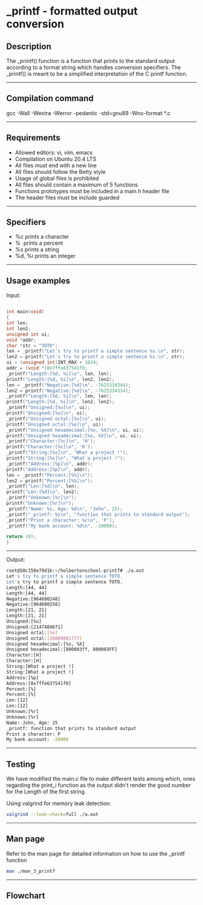 # \_printf - formatted output conversion


## Description


The _printf() function is a function that prints to the standard output according
to a format string which handles conversion specifiers.
The _printf() is meant to be a simplified interpretation of the C printf function.

---
## Compilation command

gcc -Wall -Wextra -Werror -pedantic -std=gnu89 -Wno-format *.c

---
## Requirements
 
- Allowed editors: vi, vim, emacs
- Compilation on Ubuntu 20.4 LTS
- All files must end with a new line
- All files should follow the Betty style
- Usage of global files is prohibited
- All files should contain a maximum of 5 functions
- Functions prototypes must be included in a main.h header file
- The header files must be include guarded

---
## Specifiers

- %c prints a character 
- %  prints a percent
- %s prints a string
- %d, %i prints an integer

---
## Usage examples

Input:

 
```c

int main(void)
{
int len;
int len2;
unsigned int ui;
void *addr;
char *str = "TOTO";
len = _printf("Let's try to printf a simple sentence %s.\n", str);
len2 = printf("Let's try to printf a simple sentence %s.\n", str);
ui = (unsigned int)INT_MAX + 1024;
addr = (void *)0x7ffe637541f0;
_printf("Length:[%d, %i]\n", len, len);
printf("Length:[%d, %i]\n", len2, len2);
len = _printf("Negative:[%d]\n", -7625334344);
len2 = printf("Negative:[%d]\n", -7625334334);
_printf("Length:[%d, %i]\n", len, len);
printf("Length:[%d, %i]\n", len2, len2);
_printf("Unsigned:[%u]\n", ui);
printf("Unsigned:[%u]\n", ui);
_printf("Unsigned octal:[%o]\n", ui);
printf("Unsigned octal:[%o]\n", ui);
_printf("Unsigned hexadecimal:[%x, %X]\n", ui, ui);
printf("Unsigned hexadecimal:[%x, %X]\n", ui, ui);
_printf("Character:[%c]\n", 'H');
printf("Character:[%c]\n", 'H');
_printf("String:[%s]\n", "What a project !");
printf("String:[%s]\n", "What a project !");
_printf("Address:[%p]\n", addr);
printf("Address:[%p]\n", addr);
len = _printf("Percent:[%%]\n");
len2 = printf("Percent:[%%]\n");
_printf("Len:[%d]\n", len);
printf("Len:[%d]\n", len2);
_printf("Unknown:[%r]\n");
printf("Unknown:[%r]\n");
_printf("Name: %s, Age: %d\n", "John", 25);
_printf("_printf: %s\n", "function that prints to standard output");
_printf("Print a character: %c\n", 'P');
_printf("My bank account: %d\n", -20000);

return (0); 
}
```

---

Output:


```bash
root@50c158e79d1b:~/holbertonschool-printf# ./a.out
Let's try to printf a simple sentence TOTO.
Let's try to printf a simple sentence TOTO.
Length:[44, 44]
Length:[44, 44]
Negative:[964600248]
Negative:[964600258]
Length:[21, 21]
Length:[21, 21]
Unsigned:[%u]
Unsigned:[2147484671]
Unsigned octal:[%o]
Unsigned octal:[20000001777]
Unsigned hexadecimal:[%x, %X]
Unsigned hexadecimal:[800003ff, 800003FF]
Character:[H]
Character:[H]
String:[What a project !]
String:[What a project !]
Address:[%p]
Address:[0x7ffe637541f0]
Percent:[%]
Percent:[%]
Len:[12]
Len:[12]
Unknown:[%r]
Unknown:[%r]
Name: John, Age: 25
_printf: function that prints to standard output
Print a character: P
My bank account: -20000
```

--- 
## Testing

We have modified the main.c file to make different tests among which, ones regarding the print_i function as the output didn't render the good number for the Length of the first string. 

Using valgrind for memory leak detection:  

```bash
valgrind --leak-check=full ./a.out
```

---
## Man page
  
Refer to the man page for detailed information on how to use the \_printf function  

```bash
man ./man_3_printf
```

---
## Flowchart
